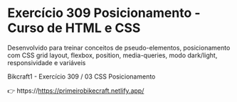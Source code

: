 # Exercício 309 Posicionamento - Curso de HTML e CSS

Desenvolvido para treinar conceitos de pseudo-elementos, posicionamento com CSS grid layout, flexbox, position, media-queries, modo dark/light, responsividade e variáveis

Bikcraft1 - Exercício 309 / 03 CSS Posicionamento

👉 https://https://primeirobikecraft.netlify.app/

